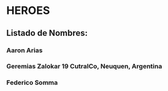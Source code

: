 # HEROES

## Listado de Nombres:

### Aaron Arias

### Geremias Zalokar 19 CutralCo, Neuquen, Argentina

### Federico Somma